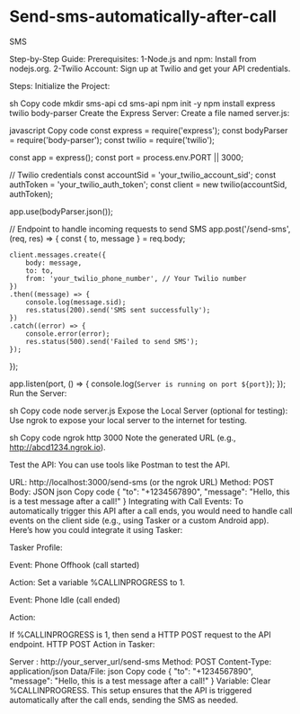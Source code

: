 # Send-sms-automatically-after-call
SMS 

Step-by-Step Guide:
Prerequisites:
1-Node.js and npm: Install from nodejs.org.
2-Twilio Account: Sign up at Twilio and get your API credentials.

Steps:
Initialize the Project:

sh
Copy code
mkdir sms-api
cd sms-api
npm init -y
npm install express twilio body-parser
Create the Express Server:
Create a file named server.js:

javascript
Copy code
const express = require('express');
const bodyParser = require('body-parser');
const twilio = require('twilio');

const app = express();
const port = process.env.PORT || 3000;

// Twilio credentials
const accountSid = 'your_twilio_account_sid';
const authToken = 'your_twilio_auth_token';
const client = new twilio(accountSid, authToken);

app.use(bodyParser.json());

// Endpoint to handle incoming requests to send SMS
app.post('/send-sms', (req, res) => {
    const { to, message } = req.body;

    client.messages.create({
        body: message,
        to: to,
        from: 'your_twilio_phone_number', // Your Twilio number
    })
    .then((message) => {
        console.log(message.sid);
        res.status(200).send('SMS sent successfully');
    })
    .catch((error) => {
        console.error(error);
        res.status(500).send('Failed to send SMS');
    });
});

app.listen(port, () => {
    console.log(`Server is running on port ${port}`);
});
Run the Server:

sh
Copy code
node server.js
Expose the Local Server (optional for testing):
Use ngrok to expose your local server to the internet for testing.

sh
Copy code
ngrok http 3000
Note the generated URL (e.g., http://abcd1234.ngrok.io).

Test the API:
You can use tools like Postman to test the API.

URL: http://localhost:3000/send-sms (or the ngrok URL)
Method: POST
Body: JSON
json
Copy code
{
  "to": "+1234567890",
  "message": "Hello, this is a test message after a call!"
}
Integrating with Call Events:
To automatically trigger this API after a call ends, you would need to handle call events on the client side (e.g., using Tasker or a custom Android app). Here’s how you could integrate it using Tasker:

Tasker Profile:

Event: Phone Offhook (call started)

Action: Set a variable %CALLINPROGRESS to 1.

Event: Phone Idle (call ended)

Action:

If %CALLINPROGRESS is 1, then send a HTTP POST request to the API endpoint.
HTTP POST Action in Tasker:

Server
: http://your_server_url/send-sms
Method: POST
Content-Type: application/json
Data/File:
json
Copy code
{
  "to": "+1234567890",
  "message": "Hello, this is a test message after a call!"
}
Variable: Clear %CALLINPROGRESS.
This setup ensures that the API is triggered automatically after the call ends, sending the SMS as needed.

